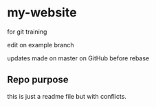 # my-website
for git training 

edit on example branch 

updates made on master on GitHub before rebase

## Repo purpose

this is just a readme file but with conflicts.

